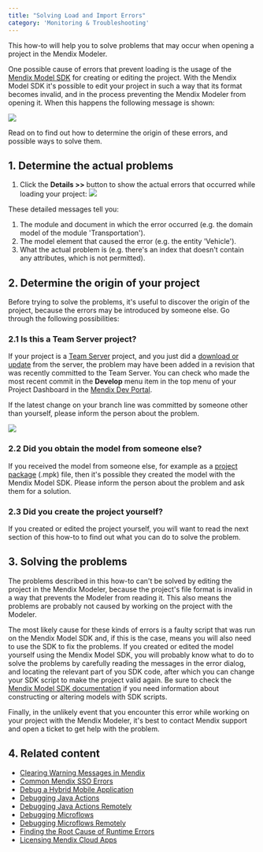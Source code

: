 ```yaml
---
title: "Solving Load and Import Errors"
category: 'Monitoring & Troubleshooting'
---
```


This how-to will help you to solve problems that may occur when opening a project in the Mendix Modeler.

One possible cause of errors that prevent loading is the usage of the [Mendix Model SDK](/apidocs-mxsdk/mxsdk/) for creating or editing the project. With the Mendix Model SDK it's possible to edit your project in such a way that its format becomes invalid, and in the process preventing the Mendix Modeler from opening it. When this happens the following message is shown:

![](attachments/16711895/16842855.png)

Read on to find out how to determine the origin of these errors, and possible ways to solve them.

## 1\. Determine the actual problems

1.  Click the **Details >>** button to show the actual errors that occurred while loading your project:
    ![](attachments/16711895/16842858.png)

These detailed messages tell you:

1.  The module and document in which the error occurred (e.g. the domain model of the module 'Transportation').
2.  The model element that caused the error (e.g. the entity 'Vehicle').
3.  What the actual problem is (e.g. there's an index that doesn't contain any attributes, which is not permitted).

## 2\. Determine the origin of your project

Before trying to solve the problems, it's useful to discover the origin of the project, because the errors may be introduced by someone else. Go through the following possibilities:

### 2.1 Is this a Team Server project?

If your project is a [Team Server](/refguide5/team-server) project, and you just did a [download or update](using-team-server-version-control) from the server, the problem may have been added in a revision that was recently committed to the Team Server. You can check who made the most recent commit in the **Develop** menu item in the top menu of your Project Dashboard in the [Mendix Dev Portal](https://sprintr.home.mendix.com).

If the latest change on your branch line was committed by someone other than yourself, please inform the person about the problem.

![](attachments/16711895/16842857.png)

### 2.2 Did you obtain the model from someone else?

If you received the model from someone else, for example as a [project package](importing-and-exporting-objects) (.mpk) file, then it's possible they created the model with the Mendix Model SDK. Please inform the person about the problem and ask them for a solution.

### 2.3 Did you create the project yourself?

If you created or edited the project yourself, you will want to read the next section of this how-to to find out what you can do to solve the problem.

## 3\. Solving the problems

The problems described in this how-to can't be solved by editing the project in the Mendix Modeler, because the project's file format is invalid in a way that prevents the Modeler from reading it. This also means the problems are probably not caused by working on the project with the Modeler.

The most likely cause for these kinds of errors is a faulty script that was run on the Mendix Model SDK and, if this is the case, means you will also need to use the SDK to fix the problems. If you created or edited the model yourself using the Mendix Model SDK, you will probably know what to do to solve the problems by carefully reading the messages in the error dialog, and locating the relevant part of you SDK code, after which you can change your SDK script to make the project valid again. Be sure to check the [Mendix Model SDK documentation](/apidocs-mxsdk/mxsdk/) if you need information about constructing or altering models with SDK scripts.

Finally, in the unlikely event that you encounter this error while working on your project with the Mendix Modeler, it's best to contact Mendix support and open a ticket to get help with the problem.

## 4\. Related content

* [Clearing Warning Messages in Mendix](clearing-warning-messages-in-mendix)
* [Common Mendix SSO Errors](common-mendix-sso-errors)
* [Debug a Hybrid Mobile Application](debug-a-hybrid-mobile-application)
* [Debugging Java Actions](debugging-java-actions)
* [Debugging Java Actions Remotely](debugging-java-actions-remotely)
* [Debugging Microflows](debugging-microflows)
* [Debugging Microflows Remotely](debugging-microflows-remotely)
* [Finding the Root Cause of Runtime Errors](finding-the-root-cause-of-runtime-errors)
* [Licensing Mendix Cloud Apps](/developerportal/deploy/licensing-apps)
